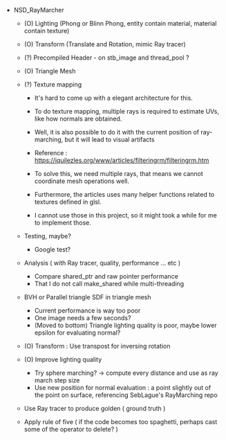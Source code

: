 * NSD_RayMarcher
    * (O) Lighting (Phong or Blinn Phong, entity contain material, material contain texture)
    * (O) Transform (Translate and Rotation, mimic Ray tracer)
    * (?) Precompiled Header - on stb_image and thread_pool ?
    * (O) Triangle Mesh
    * (?) Texture mapping
        * It's hard to come up with a elegant architecture for this.
        * To do texture mapping, multiple rays is required to estimate UVs, like how normals are obtained.

        * Well, it is also possible to do it with the current position of ray-marching, but it will lead to visual artifacts
        * Reference : https://iquilezles.org/www/articles/filteringrm/filteringrm.htm

        * To solve this, we need multiple rays, that means we cannot coordinate mesh operations well.
        * Furthermore, the articles uses many helper functions related to textures defined in glsl.
        * I cannot use those in this project, so it might took a while for me to implement those.

    * Testing, maybe?
        * Google test?

    * Analysis ( with Ray tracer, quality, performance ... etc )
        * Compare shared_ptr and raw pointer performance
        * That I do not call make_shared while multi-threading

    * BVH or Parallel triangle SDF in triangle mesh
        * Current performance is way too poor
        * One image needs a few seconds?
        * (Moved to bottom) Triangle lighting quality is poor, maybe lower epsilon for evaluating normal?

    * (O) Transform : Use transpost for inversing rotation

    * (O) Improve lighting quality
        * Try sphere marching? -> compute every distance and use as ray march step size
        * Use new position for normal evaluation : a point slightly out of the point on surface, referencing SebLague's RayMarching repo

    * Use Ray tracer to produce golden ( ground truth )

    * Apply rule of five ( if the code becomes too spaghetti, perhaps cast some of the operator to delete? )